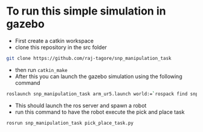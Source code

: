 # To run this simple simulation in gazebo

- First create a catkin workspace
- clone this repository in the src folder
```sh
git clone https://github.com/raj-tagore/snp_manipulation_task
```
- then run `catkin_make`
- After this you can launch the gazebo simulation using the following command
```sh
roslaunch snp_manipulation_task arm_ur5.launch world:=`rospack find snp_manipulation_task`/worlds/arm_empty.world  x:=-0.10 y:=0 z:=0.515
```
- This should launch the ros server and spawn a robot
- run this command to have the robot execute the pick and place task
```sh
rosrun snp_manipulation_task pick_place_task.py
```